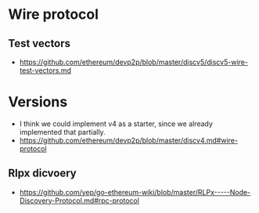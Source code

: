 # Wire protocol

## Test vectors
- https://github.com/ethereum/devp2p/blob/master/discv5/discv5-wire-test-vectors.md


# Versions
- I think we could implement v4 as a starter, since we already implemented that partially.
- https://github.com/ethereum/devp2p/blob/master/discv4.md#wire-protocol


## Rlpx dicvoery
- https://github.com/yep/go-ethereum-wiki/blob/master/RLPx-----Node-Discovery-Protocol.md#rpc-protocol

